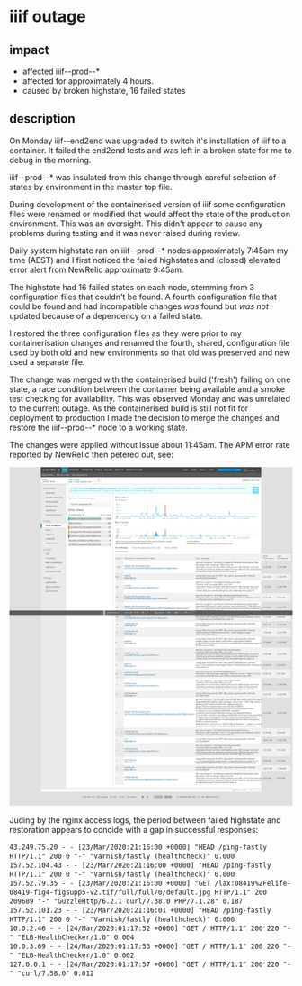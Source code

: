 # iiif outage

## impact

* affected iiif--prod--* 
* affected for approximately 4 hours.
* caused by broken highstate, 16 failed states

## description

On Monday iiif--end2end was upgraded to switch it's installation of iiif to a container. It failed the end2end tests 
and was left in a broken state for me to debug in the morning.

iiif--prod--* was insulated from this change through careful selection of states by environment in the master top file.

During development of the containerised version of iiif some configuration files were renamed or modified that would 
affect the state of the production environment. This was an oversight. This didn't appear to cause any problems during 
testing and it was never raised during review.

Daily system highstate ran on iiif--prod--* nodes approximately 7:45am my time (AEST) and I first noticed the failed 
highstates and (closed) elevated error alert from NewRelic approximate 9:45am.

The highstate had 16 failed states on each node, stemming from 3 configuration files that couldn't be found. A fourth 
configuration file that could be found and had incompatible changes *was* found but *was not* updated because of a 
dependency on a failed state.

I restored the three configuration files as they were prior to my containerisation changes and renamed the fourth, 
shared, configuration file used by both old and new environments so that old was preserved and new used a separate file.

The change was merged with the containerised build ('fresh') failing on one state, a race condition between the 
container being available and a smoke test checking for availability. This was observed Monday and was unrelated to
the current outage. As the containerised build is still not fit for deployment to production I made the decision to 
merge the changes and restore the iiif--prod--* node to a working state.

The changes were applied without issue about 11:45am. The APM error rate reported by NewRelic then petered out, see:

![2020-03-24--12.39.33--rpm.newrelic.com--6018f10fa699.png](./2020-03-24--12.39.33--rpm.newrelic.com--6018f10fa699.png)

Juding by the nginx access logs, the period between failed highstate and restoration appears to concide with a gap in
successful responses:


```
43.249.75.20 - - [23/Mar/2020:21:16:00 +0000] "HEAD /ping-fastly HTTP/1.1" 200 0 "-" "Varnish/fastly (healthcheck)" 0.000
157.52.104.43 - - [23/Mar/2020:21:16:00 +0000] "HEAD /ping-fastly HTTP/1.1" 200 0 "-" "Varnish/fastly (healthcheck)" 0.000
157.52.79.35 - - [23/Mar/2020:21:16:00 +0000] "GET /lax:08419%2Felife-08419-fig4-figsupp5-v2.tif/full/full/0/default.jpg HTTP/1.1" 200 209689 "-" "GuzzleHttp/6.2.1 curl/7.38.0 PHP/7.1.28" 0.187
157.52.101.23 - - [23/Mar/2020:21:16:01 +0000] "HEAD /ping-fastly HTTP/1.1" 200 0 "-" "Varnish/fastly (healthcheck)" 0.000
10.0.2.46 - - [24/Mar/2020:01:17:52 +0000] "GET / HTTP/1.1" 200 220 "-" "ELB-HealthChecker/1.0" 0.004
10.0.3.69 - - [24/Mar/2020:01:17:53 +0000] "GET / HTTP/1.1" 200 220 "-" "ELB-HealthChecker/1.0" 0.002
127.0.0.1 - - [24/Mar/2020:01:17:57 +0000] "GET / HTTP/1.1" 200 220 "-" "curl/7.58.0" 0.012
```


